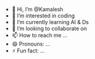 - 👋 Hi, I’m @Kamalesh
- 👀 I’m interested in coding 
- 🌱 I’m currently learning AI & Ds
- 💞️ I’m looking to collaborate on
- 📫 How to reach me ...
- 😄 Pronouns: ...
- ⚡ Fun fact: ...

<!---
Kamalesh6726/Kamalesh6726 is a ✨ special ✨ repository because its `README.md` (this file) appears on your GitHub profile.
You can click the Preview link to take a look at your changes.
--->
